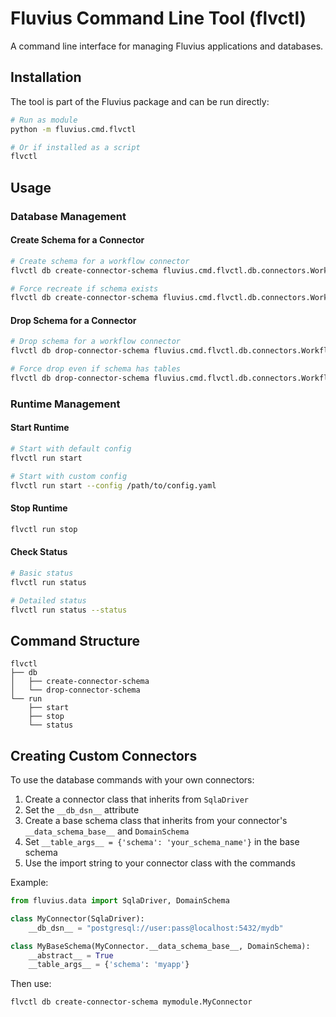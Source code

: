# Fluvius Command Line Tool (flvctl)

A command line interface for managing Fluvius applications and databases.

## Installation

The tool is part of the Fluvius package and can be run directly:

```bash
# Run as module
python -m fluvius.cmd.flvctl

# Or if installed as a script
flvctl
```

## Usage

### Database Management

#### Create Schema for a Connector

```bash
# Create schema for a workflow connector
flvctl db create-connector-schema fluvius.cmd.flvctl.db.connectors.WorkflowConnector

# Force recreate if schema exists
flvctl db create-connector-schema fluvius.cmd.flvctl.db.connectors.WorkflowConnector --force
```

#### Drop Schema for a Connector

```bash
# Drop schema for a workflow connector
flvctl db drop-connector-schema fluvius.cmd.flvctl.db.connectors.WorkflowConnector

# Force drop even if schema has tables
flvctl db drop-connector-schema fluvius.cmd.flvctl.db.connectors.WorkflowConnector --force
```

### Runtime Management

#### Start Runtime

```bash
# Start with default config
flvctl run start

# Start with custom config
flvctl run start --config /path/to/config.yaml
```

#### Stop Runtime

```bash
flvctl run stop
```

#### Check Status

```bash
# Basic status
flvctl run status

# Detailed status
flvctl run status --status
```

## Command Structure

```
flvctl
├── db
│   ├── create-connector-schema
│   └── drop-connector-schema
└── run
    ├── start
    ├── stop
    └── status
```

## Creating Custom Connectors

To use the database commands with your own connectors:

1. Create a connector class that inherits from `SqlaDriver`
2. Set the `__db_dsn__` attribute
3. Create a base schema class that inherits from your connector's `__data_schema_base__` and `DomainSchema`
4. Set `__table_args__ = {'schema': 'your_schema_name'}` in the base schema
5. Use the import string to your connector class with the commands

Example:
```python
from fluvius.data import SqlaDriver, DomainSchema

class MyConnector(SqlaDriver):
    __db_dsn__ = "postgresql://user:pass@localhost:5432/mydb"

class MyBaseSchema(MyConnector.__data_schema_base__, DomainSchema):
    __abstract__ = True
    __table_args__ = {'schema': 'myapp'}
```

Then use:
```bash
flvctl db create-connector-schema mymodule.MyConnector
``` 

